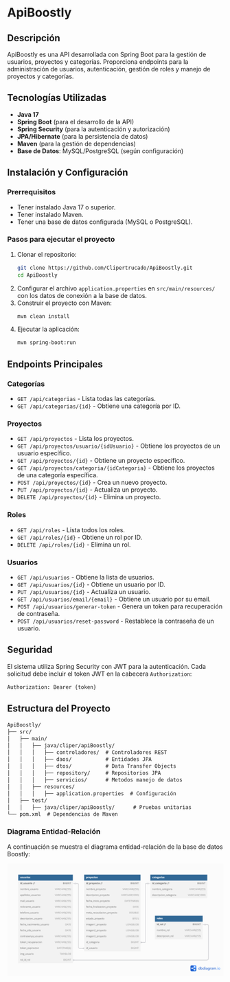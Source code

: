 # ApiBoostly

## Descripción
ApiBoostly es una API desarrollada con Spring Boot para la gestión de usuarios, proyectos y categorías. Proporciona endpoints para la administración de usuarios, autenticación, gestión de roles y manejo de proyectos y categorías.

## Tecnologías Utilizadas
- **Java 17**
- **Spring Boot** (para el desarrollo de la API)
- **Spring Security** (para la autenticación y autorización)
- **JPA/Hibernate** (para la persistencia de datos)
- **Maven** (para la gestión de dependencias)
- **Base de Datos**: MySQL/PostgreSQL (según configuración)

## Instalación y Configuración
### Prerrequisitos
- Tener instalado Java 17 o superior.
- Tener instalado Maven.
- Tener una base de datos configurada (MySQL o PostgreSQL).

### Pasos para ejecutar el proyecto
1. Clonar el repositorio:
   ```sh
   git clone https://github.com/Clipertrucado/ApiBoostly.git
   cd ApiBoostly
   ```
2. Configurar el archivo `application.properties` en `src/main/resources/` con los datos de conexión a la base de datos.
3. Construir el proyecto con Maven:
   ```sh
   mvn clean install
   ```
4. Ejecutar la aplicación:
   ```sh
   mvn spring-boot:run
   ```

## Endpoints Principales

### Categorías
- `GET /api/categorias` - Lista todas las categorías.
- `GET /api/categorias/{id}` - Obtiene una categoría por ID.

### Proyectos
- `GET /api/proyectos` - Lista los proyectos.
- `GET /api/proyectos/usuario/{idUsuario}` - Obtiene los proyectos de un usuario específico.
- `GET /api/proyectos/{id}` - Obtiene un proyecto específico.
- `GET /api/proyectos/categoria/{idCategoria}` - Obtiene los proyectos de una categoría específica.
- `POST /api/proyectos/{id}` - Crea un nuevo proyecto.
- `PUT /api/proyectos/{id}` - Actualiza un proyecto.
- `DELETE /api/proyectos/{id}` - Elimina un proyecto.

### Roles
- `GET /api/roles` - Lista todos los roles.
- `GET /api/roles/{id}` - Obtiene un rol por ID.
- `DELETE /api/roles/{id}` - Elimina un rol.

### Usuarios
- `GET /api/usuarios` - Obtiene la lista de usuarios.
- `GET /api/usuarios/{id}` - Obtiene un usuario por ID.
- `PUT /api/usuarios/{id}` - Actualiza un usuario.
- `GET /api/usuarios/email/{email}` - Obtiene un usuario por su email.
- `POST /api/usuarios/generar-token` - Genera un token para recuperación de contraseña.
- `POST /api/usuarios/reset-password` - Restablece la contraseña de un usuario.

## Seguridad
El sistema utiliza Spring Security con JWT para la autenticación. Cada solicitud debe incluir el token JWT en la cabecera `Authorization`:
```sh
Authorization: Bearer {token}
```

## Estructura del Proyecto
```
ApiBoostly/
├── src/
│   ├── main/
│   │   ├── java/cliper/apiBoostly/
│   │   │   ├── controladores/  # Controladores REST
│   │   │   ├── daos/           # Entidades JPA
│   │   │   ├── dtos/           # Data Transfer Objects
│   │   │   ├── repository/     # Repositorios JPA
│   │   │   ├── servicios/      # Metodos manejo de datos
│   │   ├── resources/
│   │   │   ├── application.properties  # Configuración
│   ├── test/
│   │   ├── java/cliper/apiBoostly/      # Pruebas unitarias
└── pom.xml  # Dependencias de Maven
```
### Diagrama Entidad-Relación

A continuación se muestra el diagrama entidad-relación de la base de datos Boostly:

![Diagrama ER](docs/img/Untitled.png)
